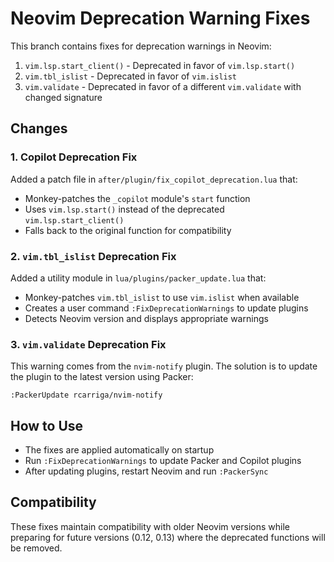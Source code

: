 # Neovim Deprecation Warning Fixes

This branch contains fixes for deprecation warnings in Neovim:

1. `vim.lsp.start_client()` - Deprecated in favor of `vim.lsp.start()`
2. `vim.tbl_islist` - Deprecated in favor of `vim.islist`
3. `vim.validate` - Deprecated in favor of a different `vim.validate` with changed signature

## Changes

### 1. Copilot Deprecation Fix

Added a patch file in `after/plugin/fix_copilot_deprecation.lua` that:
- Monkey-patches the `_copilot` module's `start` function
- Uses `vim.lsp.start()` instead of the deprecated `vim.lsp.start_client()`
- Falls back to the original function for compatibility

### 2. `vim.tbl_islist` Deprecation Fix

Added a utility module in `lua/plugins/packer_update.lua` that:
- Monkey-patches `vim.tbl_islist` to use `vim.islist` when available
- Creates a user command `:FixDeprecationWarnings` to update plugins
- Detects Neovim version and displays appropriate warnings

### 3. `vim.validate` Deprecation Fix

This warning comes from the `nvim-notify` plugin. The solution is to update the plugin to the latest version using Packer:

```
:PackerUpdate rcarriga/nvim-notify
```

## How to Use

- The fixes are applied automatically on startup
- Run `:FixDeprecationWarnings` to update Packer and Copilot plugins
- After updating plugins, restart Neovim and run `:PackerSync`

## Compatibility

These fixes maintain compatibility with older Neovim versions while preparing for future versions (0.12, 0.13) where the deprecated functions will be removed.